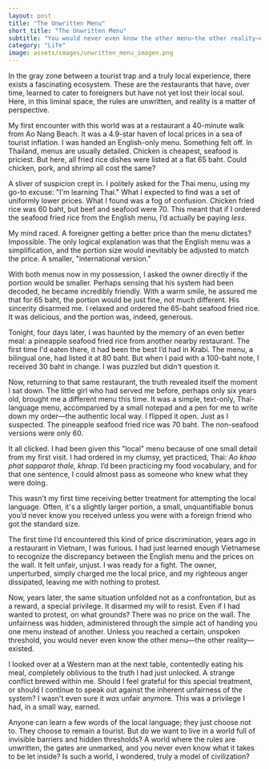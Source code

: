 ```yaml
---
layout: post
title: "The Unwritten Menu"
short_title: "The Unwritten Menu"
subtitle: "You would never even know the other menu—the other reality—existed."
category: "Life"
image: assets/images/unwritten_menu_imagen.png
---
```


In the gray zone between a tourist trap and a truly local experience, there exists a fascinating ecosystem. These are the restaurants that have, over time, learned to cater to foreigners but have not yet lost their local soul. Here, in this liminal space, the rules are unwritten, and reality is a matter of perspective.

My first encounter with this world was at a restaurant a 40-minute walk from Ao Nang Beach. It was a 4.9-star haven of local prices in a sea of tourist inflation. I was handed an English-only menu. Something felt off. In Thailand, menus are usually detailed. Chicken is cheapest, seafood is priciest. But here, all fried rice dishes were listed at a flat 65 baht. Could chicken, pork, and shrimp all cost the same?

A sliver of suspicion crept in. I politely asked for the Thai menu, using my go-to excuse: "I'm learning Thai." What I expected to find was a set of uniformly lower prices. What I found was a fog of confusion. Chicken fried rice was 60 baht, but beef and seafood were 70. This meant that if I ordered the seafood fried rice from the English menu, I’d actually be paying *less*.

My mind raced. A foreigner getting a better price than the menu dictates? Impossible. The only logical explanation was that the English menu was a simplification, and the portion size would inevitably be adjusted to match the price. A smaller, "international version."

With both menus now in my possession, I asked the owner directly if the portion would be smaller. Perhaps sensing that his system had been decoded, he became incredibly friendly. With a warm smile, he assured me that for 65 baht, the portion would be just fine, not much different. His sincerity disarmed me. I relaxed and ordered the 65-baht seafood fried rice. It was delicious, and the portion was, indeed, generous.

Tonight, four days later, I was haunted by the memory of an even better meal: a pineapple seafood fried rice from another nearby restaurant. The first time I'd eaten there, it had been the best I’d had in Krabi. The menu, a bilingual one, had listed it at 80 baht. But when I paid with a 100-baht note, I received 30 baht in change. I was puzzled but didn't question it.

Now, returning to that same restaurant, the truth revealed itself the moment I sat down. The little girl who had served me before, perhaps only six years old, brought me a different menu this time. It was a simple, text-only, Thai-language menu, accompanied by a small notepad and a pen for me to write down my order—the authentic local way. I flipped it open. Just as I suspected. The pineapple seafood fried rice was 70 baht. The non-seafood versions were only 60.

It all clicked. I had been given this "local" menu because of one small detail from my first visit. I had ordered in my clumsy, yet practiced, Thai: *Ao khao phat sapparot thale, khrap*. I’d been practicing my food vocabulary, and for that one sentence, I could almost pass as someone who knew what they were doing.

This wasn't my first time receiving better treatment for attempting the local language. Often, it's a slightly larger portion, a small, unquantifiable bonus you’d never know you received unless you were with a foreign friend who got the standard size.

The first time I’d encountered this kind of price discrimination, years ago in a restaurant in Vietnam, I was furious. I had just learned enough Vietnamese to recognize the discrepancy between the English menu and the prices on the wall. It felt unfair, unjust. I was ready for a fight. The owner, unperturbed, simply charged me the local price, and my righteous anger dissipated, leaving me with nothing to protest.

Now, years later, the same situation unfolded not as a confrontation, but as a reward, a special privilege. It disarmed my will to resist. Even if I had wanted to protest, on what grounds? There was no price on the wall. The unfairness was hidden, administered through the simple act of handing you one menu instead of another. Unless you reached a certain, unspoken threshold, you would never even know the other menu—the other reality—existed.

I looked over at a Western man at the next table, contentedly eating his meal, completely oblivious to the truth I had just unlocked. A strange conflict brewed within me. Should I feel grateful for this special treatment, or should I continue to speak out against the inherent unfairness of the system? I wasn't even sure it *was* unfair anymore. This was a privilege I had, in a small way, earned.

Anyone can learn a few words of the local language; they just choose not to. They choose to remain a tourist. But do we want to live in a world full of invisible barriers and hidden thresholds? A world where the rules are unwritten, the gates are unmarked, and you never even know what it takes to be let inside? Is such a world, I wondered, truly a model of civilization?

